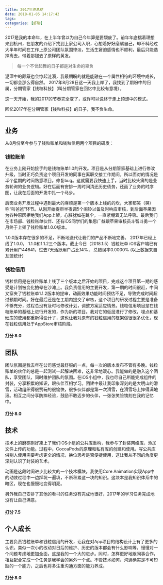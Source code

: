 ```yaml
---
title: 2017年终总结
date: 2018-01-05 14:17:43
tags:
categories: [虾聊]
---
```


2017是我的本命年，在上半年曾以为自己今年算是要颓废了。前年年底揣着理想来到杭州，在朋友的介绍下找到上家公司入职，心想着好好磨砺自己，却不料经过大半年时间在工作上原公司团队氛围惨淡，生活生窘迫感情也不顺利，最后只能选择离去，带着那褪去了原样的黄发。

>每一个不曾起舞的日子都是对生命的辜负 

泥潭中的颠簸也会惊起涟漪，我最期盼的就是能融在一个属性相符的环境中成长，一切都会那么得自然。
2017年8月28日这一天我上岸了，我找到了期盼中的归属，分期管家【钱粒科技】（叫分期管家在回忆中比较有意境）。

这一天开始，我的2017的节奏完全变了，或许可以说终于走上预想中的模式。

回忆2017年在分期管家【钱粒科技】的日子，我不负生命。

---

## 业务
从8月份至今参与了钱粒账单和钱粒信用两个项目的研发：

### 钱粒账单
在业务上刚开始接手的是钱粒账单1.0的开发。项目是从分期管家基础上进行修改升级，当时正巧负责这个项目开发的同事在离职交接工作期间。所以面对的情况是半个星期的时间熟悉项目，修复bug。这就需要我快速上手，当时比较头痛的是业务轮询的业务逻辑。好在后面有安排一周时间清还历史债务，还画了业务的时序图，让我在后面的开发中扎一个马步。

后面业务开发过程中遇到最大的麻烦是第一个版本上线的的坎，大家都笑（哭）称“叫爸爸”环节。从刚开始提审半夜调5个闹铃以备及时响应审核，到后面苹果因为各种原因拒绝我们App上架，心脏犹如在跳伞，一直紧绷着无法呼吸。最后我们在市场部、钱粒账单伙伴、还有iOS同学们的集思广益跟苹果审核员斗智斗勇一个月终于上架了钱粒账单1.0.0版本。

1.0.0版本存在很多的不足，不断地迭代让我们的产品不断地完善。
2017年已经上线了1.0.0， 1.1.0和1.1.2三个版本。截止今日（2018.1.5）钱粒账单 iOS客户端已有累计用户44641，过去7天活跃用户占比14%， 总错误率0.0000% 
(以上数据来自友盟统计)

### 钱粒信用

钱粒信用是在钱粒账单上线了三个版本之后开始的项目，完成这个项目第一期的感受是计划被变化拍晕在沙滩上。我负责信用的主要开发，第一期的时间很赶，中间又穿夹了钱粒账单1.1.2版本的提审，动画效果功能时间预估不足，导致完成时间超过预期时间。好在最后还是在工期内提交了审核，这个项目的研发过程主要是准备不够充分，过程总没有及时地修改计划，调整方案适应情景。钱粒信用项目是在钱粒账单的基础上进行开发的，作为新的项目。我对它的低层进行了修改，埋点和基础库的使用都重新得设计了，这也让我对原有的钱粒信用的框架做很很多优化，现在钱粒信用处于AppStore审核阶段。                                                     

#### 打分 8.0

## 团队

团队氛围是我去年在公司感觉最舒服的一点，每一次的版本发布不管有多晚。钱粒账单的伙伴的总是一起测试一起解决困难，这非常地暖心。我能做的是融入这个团队，享受团队，同时维护团队的氛围。在iOS小组中，我也尽自己所能完成组件的封装，分享积累的知识，跟伙伴互相学习。团建中最让我印象深刻的是大明山的滑雪，活动组织得很赞玩的很愉快，很多伙伴都是第一次滑雪，在滑雪场上摔得满地滚。相互之间分享防摔经验，鼓励不敢迈步的伙伴，一张张笑脸镌刻在我的记忆中。

#### 打分 8.0

## 技术

技术上的磨砺刚好凑上了我们iOS小组的公共库重构，我参与了封装网络库，添加文件上传的功能。过程中，CocoaPods的原理和私有库的创建和使用。写公共库供别人使用需要考虑更全的情况，换位思考是否便捷使用，这让我从不同的角度更深刻认识了封装的艺术。

动画是这段时间进步比较大的一个技术模块，我使用Core Animation实现App中的动效过程中一边踩坑一遍填，不断积累这一块的知识。这块本是我知识体系中的暗区，现在也慢慢地变得明亮。

另外我自己安排了其他的看书的任务没有完成地很好，2017年的学习任务完成地没有让自己满意。

#### 打分 7.5

## 个人成长

主要负责钱粒账单和钱粒信用的开发，让我在对App项目的结构设计上有了更多的认识。类似一次小的改动对日后的维护、历史的版本都会有什么影响等，慢慢对一个问题考虑地更加全面，这是我的一个大的进步。同时，怎样更好地跟同事合作，相互配合完成一个任务是我学会的另外一个点。不管技术如何，沟通确实是不可短缺的一个能力，之后也将多注重沟通方面的能力养成。

#### 打分 8.0

